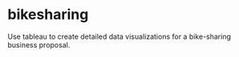 # bikesharing
Use tableau to create detailed data visualizations for a bike-sharing business proposal.
